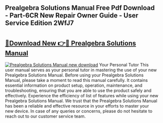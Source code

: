 ## Prealgebra Solutions Manual Free Pdf Download - Part-6CR New Repair Owner Guide - User Service Edition 2WfJ7

# <h2><a href="http://bc99572.oget.top/?id=Prealgebra+Solutions+Manual">🔗Download New 👉🔴 Prealgebra Solutions Manual</a></h2>

[![Prealgebra Solutions Manual new download](https://i.imgur.com/5g1atiW.png)](http://bc99572.oget.top/?id=Prealgebra+Solutions+Manual)
Your Personal Tutor This user manual serves as your personal tutor in mastering the use of your new Prealgebra Solutions Manual. Before using your Prealgebra Solutions Manual, please take a moment to read this manual carefully. It contains essential information on product setup, operation, maintenance, and troubleshooting, ensuring that you are able to use the product safely and effectively. Experience the efficiency of list of features while using your new Prealgebra Solutions Manual. We trust that the Prealgebra Solutions Manual has been a reliable and effective resource in your efforts to master your new device. In case of any queries or concerns, please do not hesitate to reach out to our customer service team.
